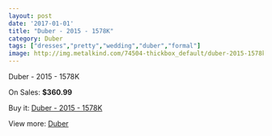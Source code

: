 ```yaml
---
layout: post
date: '2017-01-01'
title: "Duber - 2015 - 1578K"
category: Duber
tags: ["dresses","pretty","wedding","duber","formal"]
image: http://img.metalkind.com/74504-thickbox_default/duber-2015-1578k.jpg
---
```

Duber - 2015 - 1578K

On Sales: **$360.99**
<a href="https://www.metalkind.com/en/duber/18335-duber-2015-1578k.html"><amp-img layout="responsive" width="600" height="600" src="//img.metalkind.com/74504-thickbox_default/duber-2015-1578k.jpg" alt="Duber - 2015 - 1578K 0" /></a>

Buy it: [Duber - 2015 - 1578K](https://www.metalkind.com/en/duber/18335-duber-2015-1578k.html "Duber - 2015 - 1578K")

View more: [Duber](https://www.metalkind.com/en/134-duber "Duber")